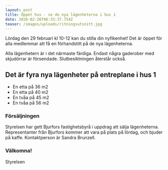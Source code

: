```yaml
---
layout: post
title: Öppet hus - se de nya lägenheterna i hus 1
date: 2020-02-26T06:33:37.754Z
teaser: /images/uploads/ritningsutsnitt.jpg
---
```

Lördag den 29 februari kl 10-12 kan du stilla din nyfikenhet! Det är öppet för alla medlemmar att få en förhandstitt på de nya lägenheterna.

Alla lägenhetern är i det närmaste färdiga. Endast några gaderober med skjudörrar är försendade. Slutbesiktningen återstår också.

## Det är fyra nya lägenheter på entreplane i hus 1

* En etta på 36 m2
* En etta på 40 m2
* En tvåa på 45 m2
* En tvåa på 56 m2

### Försäljningen

Styrelsen har gett Bjurfors fastighetsbyrå i uppdrag att sälja lägenheterna. Representanter från Bjurfors kommer att vara på plats på lördag, och bjuder på kaffe. Kontaktperson är Sandra Brunzell.

### Välkomna!

Styrelsen
